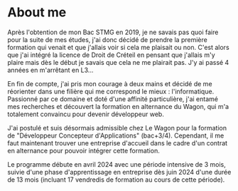 # About me

Après l'obtention de mon Bac STMG en 2019, je ne savais pas quoi faire pour la suite de mes études, j'ai donc décidé de prendre la première formation qui venait et que j'allais voir si cela me plaisait ou non. C'est alors que j'ai intégré la licence de Droit de Créteil en pensant que j'allais m'y plaire mais dès le début je savais que cela ne me plairait pas. J'y ai passé 4 années en m'arrêtant en L3...

En fin de compte, j'ai pris mon courage à deux mains et décidé de me réorienter dans une filière qui me correspond le mieux : l'informatique. Passionné par ce domaine et doté d'une affinité particulière, j'ai entamé mes recherches et découvert la formation en alternance du Wagon, qui m'a totalement convaincu pour devenir développeur web.

J'ai postulé et suis désormais admissible chez Le Wagon pour la formation de "Développeur Concepteur d'Applications" (bac+3/4). Cependant, il me faut maintenant trouver une entreprise d'accueil dans le cadre d'un contrat en alternance pour pouvoir intégrer cette formation.

Le programme débute en avril 2024 avec une période intensive de 3 mois, suivie d'une phase d'apprentissage en entreprise dès juin 2024 d'une durée de 13 mois (incluant 17 vendredis de formation au cours de cette période).
